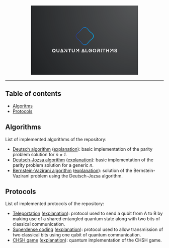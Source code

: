 <p align="center"><img src="https://github.com/JustWhit3/quantum-algorithms/blob/main/img/main_logo.png" height=220></p>

***
## Table of contents

- [Algoritms](#algorithms)
- [Protocols](#protocols)

## Algorithms

List of implemented algorithms of the repository:

- [Deutsch algorithm](https://github.com/JustWhit3/quantum-algorithms/tree/main/algorithms/deutsch) ([explanation](https://learning.quantum-computing.ibm.com/course/fundamentals-of-quantum-algorithms/quantum-query-algorithms#deutschs-algorithm)): basic implementation of the parity problem solution for *n = 1*.
- [Deutsch-Jozsa algorithm](https://github.com/JustWhit3/quantum-algorithms/tree/main/algorithms/deutsch_jozsa) ([explanation](https://learning.quantum-computing.ibm.com/course/fundamentals-of-quantum-algorithms/quantum-query-algorithms#the-deutsch-jozsa-algorithm)): basic implementation of the parity problem solution for a generic *n*.
- [Bernstein-Vazirani algorithm](https://github.com/JustWhit3/quantum-algorithms/tree/main/algorithms/bernstein_vazirani) ([explanation](https://learning.quantum-computing.ibm.com/course/fundamentals-of-quantum-algorithms/quantum-query-algorithms#the-bernstein-vazirani-problem)): solution of the Bernstein-Vazirani problem using the Deutsch-Jozsa algorithm.

## Protocols

List of implemented protocols of the repository:

- [Teleportation](https://github.com/JustWhit3/quantum-algorithms/tree/main/protocols/teleportation) ([explanation](https://learning.quantum-computing.ibm.com/course/basics-of-quantum-information/entanglement-in-action#teleportation)): protocol used to send a qubit from A to B by making use of a shared entangled quantum state along with two bits of classical communication.
- [Superdense coding](https://github.com/JustWhit3/quantum-algorithms/tree/main/protocols/superdense_coding) ([explanation](https://learning.quantum-computing.ibm.com/course/basics-of-quantum-information/entanglement-in-action#superdense-coding)): protocol used to allow transmission of two classical bits using one qubit of quantum communication.
- [CHSH game](https://github.com/JustWhit3/quantum-algorithms/tree/main/protocols/chsh_game) ([explanation](https://learning.quantum-computing.ibm.com/course/basics-of-quantum-information/entanglement-in-action#the-chsh-game)): quantum implementation of the CHSH game.
